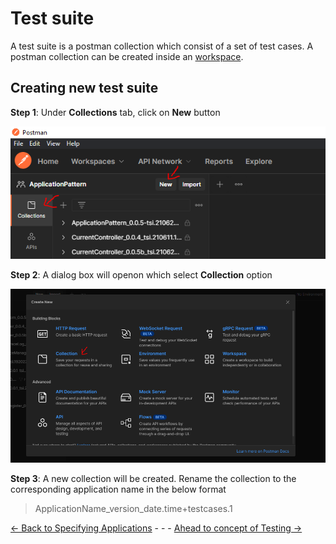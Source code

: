 # Test suite

A test suite is a postman collection which consist of a set of test cases. A postman collection can be created inside an [workspace](https://learning.postman.com/docs/collaborating-in-postman/using-workspaces/creating-workspaces/).

## Creating new test suite

**Step 1**: Under **Collections** tab, click on **New** button

![new collection](./pictures/newCollection1.PNG)

**Step 2**: A dialog box will openon which select **Collection** option

![create collection](./pictures/createCollection.PNG)

**Step 3**: A new collection will be created. Rename the collection to the corresponding application name in the below format

> ApplicationName_version_date.time+testcases.1

[<- Back to Specifying Applications](../SpecifyingApplications.md)  - - -  [Ahead to concept of Testing ->](./ConceptsOfTestCases.md)
